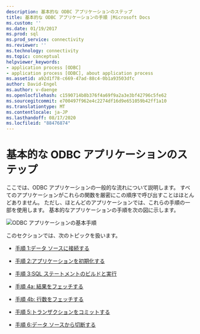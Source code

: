 ```yaml
---
description: 基本的な ODBC アプリケーションのステップ
title: 基本的な ODBC アプリケーションの手順 |Microsoft Docs
ms.custom: ''
ms.date: 01/19/2017
ms.prod: sql
ms.prod_service: connectivity
ms.reviewer: ''
ms.technology: connectivity
ms.topic: conceptual
helpviewer_keywords:
- application process [ODBC]
- application process [ODBC], about application process
ms.assetid: a92d1f78-c669-47ad-88c4-0b1a93503dfc
author: David-Engel
ms.author: v-daenge
ms.openlocfilehash: c1590714b8b376f4a69f9a2a3e3bf42796c5fe62
ms.sourcegitcommit: e700497f962e4c2274df16d9e651059b42ff1a10
ms.translationtype: MT
ms.contentlocale: ja-JP
ms.lasthandoff: 08/17/2020
ms.locfileid: "88476874"
---
```

# <a name="basic-odbc-application-steps"></a>基本的な ODBC アプリケーションのステップ
ここでは、ODBC アプリケーションの一般的な流れについて説明します。 すべてのアプリケーションがこれらの関数を厳密にこの順序で呼び出すことはほとんどありません。 ただし、ほとんどのアプリケーションでは、これらの手順の一部を使用します。 基本的なアプリケーションの手順を次の図に示します。  
  
 ![ODBC アプリケーションの基本手順](../../../odbc/reference/develop-app/media/pr10.gif "pr10")  
  
 このセクションでは、次のトピックを扱います。  
  
-   [手順 1:データ ソースに接続する](../../../odbc/reference/develop-app/step-1-connect-to-the-data-source.md)  
  
-   [手順 2:アプリケーションを初期化する](../../../odbc/reference/develop-app/step-2-initialize-the-application.md)  
  
-   [手順 3:SQL ステートメントのビルドと実行](../../../odbc/reference/develop-app/step-3-build-and-execute-an-sql-statement.md)  
  
-   [手順 4a: 結果をフェッチする](../../../odbc/reference/develop-app/step-4a-fetch-the-results.md)  
  
-   [手順 4b: 行数をフェッチする](../../../odbc/reference/develop-app/step-4b-fetch-the-row-count.md)  
  
-   [手順 5:トランザクションをコミットする](../../../odbc/reference/develop-app/step-5-commit-the-transaction.md)  
  
-   [手順 6:データ ソースから切断する](../../../odbc/reference/develop-app/step-6-disconnect-from-the-data-source.md)
